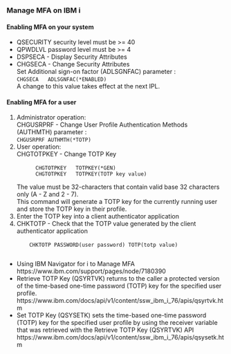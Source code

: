 <h3>Manage MFA on IBM i</h3>

<h4>Enabling MFA on your system</h4>
<ul>
  <li>QSECURITY security level must be >= 40</li>
  <li>QPWDLVL password level must be >= 4</li>
  <li>DSPSECA - Display Security Attributes</li>
  <li>CHGSECA - Change  Security Attributes <br />Set Additional sign-on factor (ADLSGNFAC) parameter : <br /><code>CHGSECA   ADLSGNFAC(*ENABLED)</code><br />A change to this value takes effect at the next IPL.</li>
</ul>
<h4>Enabling MFA for a user</h4>
<ol>
  <li>Administrator operation:<br />CHGUSRPRF  - Change User Profile Authentication Methods (AUTHMTH) parameter : <br /><code>CHGUSRPRF AUTHMTH(*TOTP)</code></li>
  <li>User operation:<br />CHGTOTPKEY - Change TOTP Key<br /><code>
      CHGTOTPKEY   TOTPKEY(*GEN)
      CHGTOTPKEY   TOTPKEY(TOTP key value)
    </code><br />The value must be 32-characters that contain valid base 32 characters only (A - Z and 2 - 7).<br />This command will generate a TOTP key for the currently running user and store the TOTP key in their profile.
  <li>Enter the TOTP key into a client authenticator application</li>
  <li>CHKTOTP - Check that the TOTP value generated by the client authenticator application<br /><code>
    CHKTOTP PASSWORD(user password) TOTP(totp value)
  </code></li>  
</ol>
<ul>
  <li>Using IBM Navigator for i to Manage MFA<br />https://www.ibm.com/support/pages/node/7180390</li>
  <li>Retrieve TOTP Key (QSYRTVK) returns to the caller a protected version of the time-based one-time password (TOTP) key for the specified user profile.<br />https://www.ibm.com/docs/api/v1/content/ssw_ibm_i_76/apis/qsyrtvk.htm</li>
  <li>Set TOTP Key (QSYSETK) sets the time-based one-time password (TOTP) key for the specified user profile by using the receiver variable that was retrieved with the Retrieve TOTP Key (QSYRTVK) API<br />https://www.ibm.com/docs/api/v1/content/ssw_ibm_i_76/apis/qsysetk.htm</li>
</ul>
